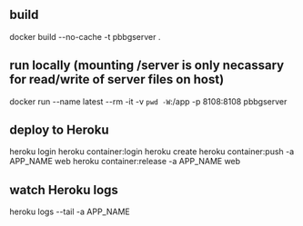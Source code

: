 ## build
docker build --no-cache -t pbbgserver .

## run locally (mounting /server is only necassary for read/write of server files on host)
docker run --name latest --rm -it -v `pwd -W`:/app -p 8108:8108 pbbgserver

## deploy to Heroku
heroku login
heroku container:login
heroku create
heroku container:push -a APP_NAME web
heroku container:release -a APP_NAME web

## watch Heroku logs
heroku logs --tail -a APP_NAME